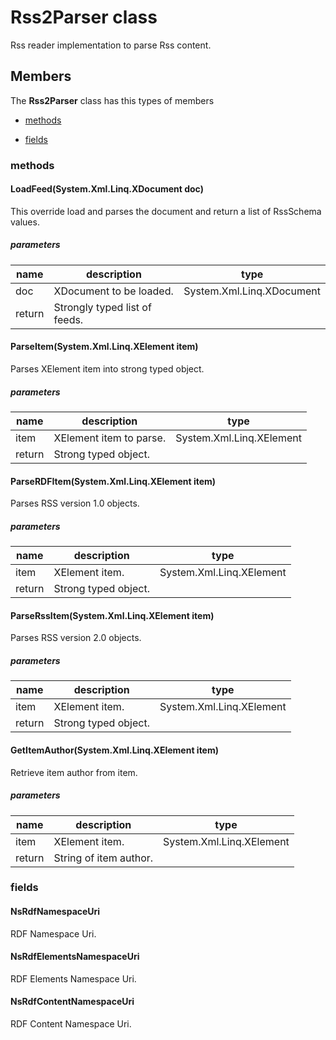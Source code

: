
# Rss2Parser class

Rss reader implementation to parse Rss content.

## Members

The **Rss2Parser** class has this types of members

* [methods](#methods)

* [fields](#fields)

### methods

#### LoadFeed(System.Xml.Linq.XDocument doc)

This override load and parses the document and return a list of RssSchema values.

##### parameters



| name | description | type |
| --- | --- | --- |
| doc | XDocument to be loaded. | System.Xml.Linq.XDocument |
| return |Strongly typed list of feeds. |

#### ParseItem(System.Xml.Linq.XElement item)

Parses XElement item into strong typed object.

##### parameters



| name | description | type |
| --- | --- | --- |
| item | XElement item to parse. | System.Xml.Linq.XElement |
| return |Strong typed object. |

#### ParseRDFItem(System.Xml.Linq.XElement item)

Parses RSS version 1.0 objects.

##### parameters



| name | description | type |
| --- | --- | --- |
| item | XElement item. | System.Xml.Linq.XElement |
| return |Strong typed object. |

#### ParseRssItem(System.Xml.Linq.XElement item)

Parses RSS version 2.0 objects.

##### parameters



| name | description | type |
| --- | --- | --- |
| item | XElement item. | System.Xml.Linq.XElement |
| return |Strong typed object. |

#### GetItemAuthor(System.Xml.Linq.XElement item)

Retrieve item author from item.

##### parameters



| name | description | type |
| --- | --- | --- |
| item | XElement item. | System.Xml.Linq.XElement |
| return |String of item author. |

### fields

#### NsRdfNamespaceUri

RDF Namespace Uri.

#### NsRdfElementsNamespaceUri

RDF Elements Namespace Uri.

#### NsRdfContentNamespaceUri

RDF Content Namespace Uri.
